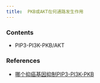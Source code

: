 ```yaml
---
title:  PKB或AKT在何通路发生作用
--- 
```


### Contents
- PIP3-PI3K-PKB/AKT

### References
- [哪个抑癌基因抑制PIP3-PI3K-PKB](/哪个抑癌基因抑制PIP3-PI3K-PKB)
